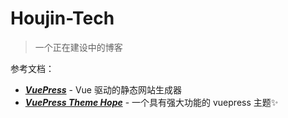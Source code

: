 # Houjin-Tech

> 一个正在建设中的博客

参考文档：

* ***[VuePress](https://v2.vuepress.vuejs.org/)*** - Vue 驱动的静态网站生成器
* ***[VuePress Theme Hope](https://theme-hope.vuejs.press/zh/)*** - 一个具有强大功能的 vuepress 主题✨
